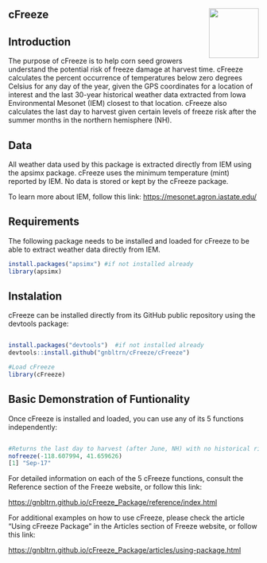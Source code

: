
<!-- README.md is generated from README.Rmd. Please edit that file -->

## cFreeze <img src="logo.png" align="right" width="100" height="100" />

<!-- badges: start -->
<!-- badges: end -->

## Introduction

The purpose of cFreeze is to help corn seed growers understand the
potential risk of freeze damage at harvest time. cFreeze calculates the
percent occurrence of temperatures below zero degrees Celsius for any
day of the year, given the GPS coordinates for a location of interest
and the last 30-year historical weather data extracted from Iowa
Environmental Mesonet (IEM) closest to that location. cFreeze also
calculates the last day to harvest given certain levels of freeze risk
after the summer months in the northern hemisphere (NH).

## Data

All weather data used by this package is extracted directly from IEM
using the apsimx package. cFreeze uses the minimum temperature (mint)
reported by IEM. No data is stored or kept by the cFreeze package.

To learn more about IEM, follow this link:
<https://mesonet.agron.iastate.edu/>

## Requirements

The following package needs to be installed and loaded for cFreeze to be
able to extract weather data directly from IEM.

``` r
install.packages("apsimx") #if not installed already
library(apsimx)
```

## Instalation

cFreeze can be installed directly from its GitHub public repository
using the devtools package:

``` r

install.packages("devtools")  #if not installed already
devtools::install.github("gnbltrn/cFreeze/cFreeze")

#Load cFreeze
library(cFreeze)
```

## Basic Demonstration of Funtionality

Once cFreeze is installed and loaded, you can use any of its 5 functions
independently:

``` r

#Returns the last day to harvest (after June, NH) with no historical risk of freezing.
nofreeze(-118.607994, 41.659626)
[1] "Sep-17"
```

For detailed information on each of the 5 cFreeze functions, consult the
Reference section of the Freeze website, or follow this link:

<https://gnbltrn.github.io/cFreeze_Package/reference/index.html>

For additional examples on how to use cFreeze, please check the article
“Using cFreeze Package” in the Articles section of Freeze website, or
follow this link:

<https://gnbltrn.github.io/cFreeze_Package/articles/using-package.html>

